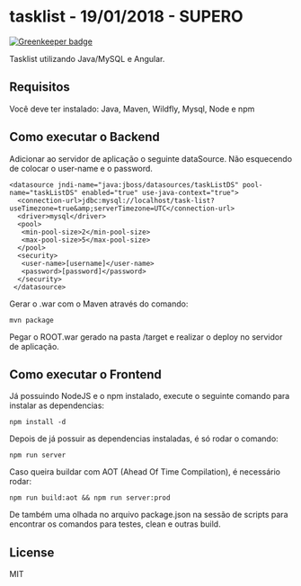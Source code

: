 # tasklist - 19/01/2018 - SUPERO

[![Greenkeeper badge](https://badges.greenkeeper.io/DevJoseWeb/appSupero.svg)](https://greenkeeper.io/)

Tasklist utilizando Java/MySQL e Angular.

## Requisitos

Você deve ter instalado: Java, Maven, Wildfly, Mysql, Node e npm

## Como executar o Backend

Adicionar ao servidor de aplicação o seguinte dataSource. Não esquecendo de colocar o user-name e o password.

```
<datasource jndi-name="java:jboss/datasources/taskListDS" pool-name="taskListDS" enabled="true" use-java-context="true">
  <connection-url>jdbc:mysql://localhost/task-list?useTimezone=true&amp;serverTimezone=UTC</connection-url>
  <driver>mysql</driver>
  <pool>
   <min-pool-size>2</min-pool-size>
   <max-pool-size>5</max-pool-size>
  </pool>
  <security>
   <user-name>[username]</user-name>
   <password>[password]</password>
  </security>
 </datasource>
```

Gerar o .war com o Maven através do comando:

```
mvn package
```

Pegar o ROOT.war gerado na pasta /target e realizar o deploy no servidor de aplicação.

## Como executar o Frontend

Já possuindo NodeJS e o npm instalado, execute o seguinte comando para instalar as dependencias:

```
npm install -d
```

Depois de já possuir as dependencias instaladas, é só rodar o comando:

```
npm run server
```

Caso queira buildar com AOT (Ahead Of Time Compilation), é necessário rodar:

```
npm run build:aot && npm run server:prod
```

De também uma olhada no arquivo package.json na sessão de scripts para encontrar os comandos para testes, clean e outras build.

## License
MIT
